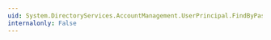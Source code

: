 ```yaml
---
uid: System.DirectoryServices.AccountManagement.UserPrincipal.FindByPasswordSetTime(System.DirectoryServices.AccountManagement.PrincipalContext,System.DateTime,System.DirectoryServices.AccountManagement.MatchType)
internalonly: False
---
```

